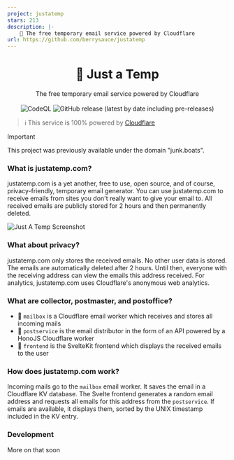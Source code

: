 ```yaml
---
project: justatemp
stars: 213
description: |-
    📮 The free temporary email service powered by Cloudflare 
url: https://github.com/berrysauce/justatemp
---
```


<h1 align="center">📮 Just a Temp</h1>
<p align="center">The free temporary email service powered by Cloudflare
  <br>
  </br>
  <img alt="CodeQL" src="https://github.com/berrysauce/justatemp/actions/workflows/github-code-scanning/codeql/badge.svg">
  <img alt="GitHub release (latest by date including pre-releases)" src="https://img.shields.io/github/v/release/berrysauce/junk.boats?color=blue&include_prereleases&label=latest%20release">
</p>

> ℹ️ This service is 100% powered by [Cloudflare](https://www.cloudflare.com/)

> [!IMPORTANT]
> This project was previously available under the domain "junk.boats".

### What is justatemp.com?
justatemp.com is a yet another, free to use, open source, and of course, privacy-friendly, temporary email generator. You can use justatemp.com to receive emails from sites you don't really want to give your email to. All received emails are publicly stored for 2 hours and then permanently deleted.

<img alt="Just A Temp Screenshot" src="https://public-cdn.berrysauce.me/shared/justatemp-screenshot-yWtqO.png">

### What about privacy?
justatemp.com only stores the received emails. No other user data is stored. The emails are automatically deleted after 2 hours. Until then, everyone with the receiving address can view the emails this address received. For analytics, justatemp.com uses Cloudflare's anonymous web analytics.

### What are collector, postmaster, and postoffice?
- 📮 `mailbox` is a Cloudflare email worker which receives and stores all incoming mails
- 🚚 `postservice` is the email distributor in the form of an API powered by a HonoJS Cloudflare worker
- 🏤 `frontend` is the SvelteKit frontend which displays the received emails to the user

### How does justatemp.com work?
Incoming mails go to the `mailbox` email worker. It saves the email in a Cloudflare KV database. The Svelte frontend generates a random email address and requests all emails for this address from the `postservice`. If emails are available, it displays them, sorted by the UNIX timestamp included in the KV entry.

### Development
More on that soon

